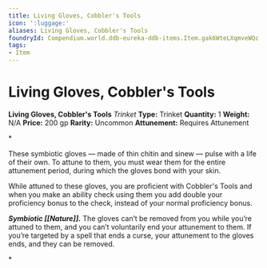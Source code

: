 ```yaml
---
title: Living Gloves, Cobbler's Tools
icon: ':luggage:'
aliases: Living Gloves, Cobbler's Tools
foundryId: Compendium.world.ddb-eureka-ddb-items.Item.gak6WteLXqmveWQc
tags:
- Item
---
```


# Living Gloves, Cobbler's Tools

**Living Gloves, Cobbler's Tools**
_Trinket_
**Type:** Trinket
**Quantity:** 1
**Weight:** N/A
**Price:** 200 gp
**Rarity:** Uncommon
**Attunement:** Requires Attunement

*<p>These symbiotic gloves — made of thin chitin and sinew — pulse with a life of their own. To attune to them, you must wear them for the entire attunement period, during which the gloves bond with your skin.

While attuned to these gloves, you are proficient with Cobbler's Tools and when you make an ability check using them you add double your proficiency bonus to the check, instead of your normal proficiency bonus.

***Symbiotic [[Nature]].*** The gloves can’t be removed from you while you’re attuned to them, and you can’t voluntarily end your attunement to them. If you’re targeted by a spell that ends a curse, your attunement to the gloves ends, and they can be removed.</p>*